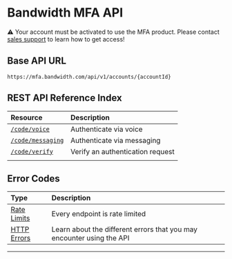 # Bandwidth MFA API

⚠️ Your account must be activated to use the MFA product. Please contact [sales support](https://www.bandwidth.com/talk-to-an-expert/) to learn how to get access!

## Base API URL
`https://mfa.bandwidth.com/api/v1/accounts/{accountId}`

## REST API Reference Index

| Resource                                     | Description                                                           |
|:---------------------------------------------|:----------------------------------------------------------------------|
| [`/code/voice`](methods/code/voice.md)           | Authenticate via voice |
| [`/code/messaging`](methods/code/messaging.md) | Authenticate via messaging |
| [`/code/verify`](methods/code/verify.md)           | Verify an authentication request |
                                                        |
## Error Codes
| Type                         | Description                                                           |
|:-----------------------------|:----------------------------------------------------------------------|
| [Rate Limits](rateLimits.md) | Every endpoint is rate limited                                        |
| [HTTP Errors](errors.md)     | Learn about the different errors that you may encounter using the API |

---
